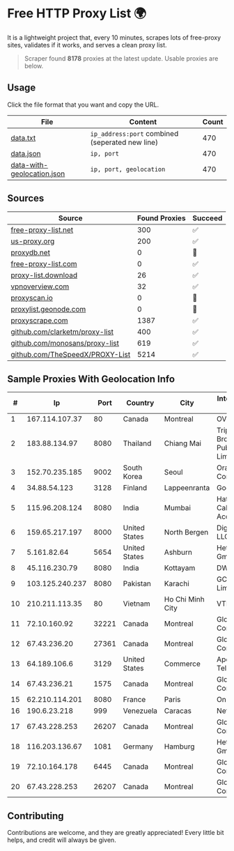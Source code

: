 
# Free HTTP Proxy List 🌍

It is a lightweight project that, every 10 minutes, scrapes lots of free-proxy sites, validates if it works, and serves a clean proxy list.


> Scraper found **8178** proxies at the latest update. Usable proxies are below.

## Usage

Click the file format that you want and copy the URL.


|File|Content|Count|
|----|-------|-----|
|[data.txt](https://raw.githubusercontent.com/themiralay/Proxy-List-World/master/data.txt)|`ip_address:port` combined (seperated new line)|470|
|[data.json](https://raw.githubusercontent.com/themiralay/Proxy-List-World/master/data.json)|`ip, port`|470|
|[data-with-geolocation.json](https://raw.githubusercontent.com/themiralay/Proxy-List-World/master/data-with-geolocation.json)|`ip, port, geolocation`|470|

## Sources

|Source|Found Proxies|Succeed|
|------|-------------|-------|
|[free-proxy-list.net](https://free-proxy-list.net)|300|✅|
|[us-proxy.org](https://www.us-proxy.org)|200|✅|
|[proxydb.net](http://proxydb.net)|0|🚫|
|[free-proxy-list.com](https://free-proxy-list.com/?page=&port=&type%5B%5D=http&type%5B%5D=https&up_time=0&search=Search)|0|✅|
|[proxy-list.download](https://www.proxy-list.download/HTTP)|26|✅|
|[vpnoverview.com](https://vpnoverview.com/privacy/anonymous-browsing/free-proxy-servers)|32|✅|
|[proxyscan.io](https://www.proxyscan.io)|0|🚫|
|[proxylist.geonode.com](https://proxylist.geonode.com/api/proxy-list?limit=300&page=1&sort_by=lastChecked&sort_type=desc&protocols=http,https)|0|🚫|
|[proxyscrape.com](https://api.proxyscrape.com/v2/?request=displayproxies&protocol=http&timeout=10000&country=all&ssl=all&anonymity=all)|1387|✅|
|[github.com/clarketm/proxy-list](https://raw.githubusercontent.com/clarketm/proxy-list/master/proxy-list-raw.txt)|400|✅|
|[github.com/monosans/proxy-list](https://raw.githubusercontent.com/monosans/proxy-list/main/proxies/http.txt)|619|✅|
|[github.com/TheSpeedX/PROXY-List](https://raw.githubusercontent.com/TheSpeedX/PROXY-List/master/http.txt)|5214|✅|


## Sample Proxies With Geolocation Info

|#|Ip|Port|Country|City|Internet Service Provider|
|-|--|----|-------|----|-------------------------|
|1|167.114.107.37|80|Canada|Montreal|OVH SAS|
|2|183.88.134.97|8080|Thailand|Chiang Mai|Triple T Broadband Public Company Limited|
|3|152.70.235.185|9002|South Korea|Seoul|Oracle Corporation|
|4|34.88.54.123|3128|Finland|Lappeenranta|Google LLC|
|5|115.96.208.124|8080|India|Mumbai|Hathway IP over Cable Internet Access|
|6|159.65.217.197|8000|United States|North Bergen|DigitalOcean, LLC|
|7|5.161.82.64|5654|United States|Ashburn|Hetzner Online GmbH|
|8|45.116.230.79|8080|India|Kottayam|DWANIRINN|
|9|103.125.240.237|8080|Pakistan|Karachi|GCS (Private) Limited|
|10|210.211.113.35|80|Vietnam|Ho Chi Minh City|VTDC|
|11|72.10.160.92|32221|Canada|Montreal|GloboTech Communications|
|12|67.43.236.20|27361|Canada|Montreal|GloboTech Communications|
|13|64.189.106.6|3129|United States|Commerce|Apogee Telecom Inc.|
|14|67.43.236.21|1575|Canada|Montreal|GloboTech Communications|
|15|62.210.114.201|8080|France|Paris|Online SAS|
|16|190.6.23.218|999|Venezuela|Caracas|Net Uno|
|17|67.43.228.253|26207|Canada|Montreal|GloboTech Communications|
|18|116.203.136.67|1081|Germany|Hamburg|Hetzner Online GmbH|
|19|72.10.164.178|6445|Canada|Montreal|GloboTech Communications|
|20|67.43.228.253|26207|Canada|Montreal|GloboTech Communications|



## Contributing

Contributions are welcome, and they are greatly appreciated! Every
little bit helps, and credit will always be given.

